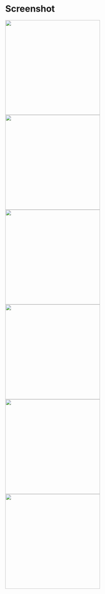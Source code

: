 <div align="center> # Zwallet - Frontend </div>

<img src="https://user-images.githubusercontent.com/26200397/106650539-9ce2bd00-65c5-11eb-9fdb-254fc24e1b59.png" width="300">

# Screenshot
<div display="flex" justify-content="space-around">
<img src="https://user-images.githubusercontent.com/26200397/106650539-9ce2bd00-65c5-11eb-9fdb-254fc24e1b59.png" width="300">
<img src="https://user-images.githubusercontent.com/26200397/106650535-9b18f980-65c5-11eb-91b8-17381ed53463.png" width="300">
<img src="https://user-images.githubusercontent.com/26200397/106650537-9c4a2680-65c5-11eb-9852-85aeefdc066a.png" width="300">
<img src="https://user-images.githubusercontent.com/26200397/106650534-9a806300-65c5-11eb-9a30-222887ebe97d.png" width="300">
<img src="https://user-images.githubusercontent.com/26200397/106650548-9d7b5380-65c5-11eb-8bc0-77f721c3c4a1.png" width="300">
<img src="https://user-images.githubusercontent.com/26200397/106650528-994f3600-65c5-11eb-840d-e957d617477b.png" width="300">
 </div>
